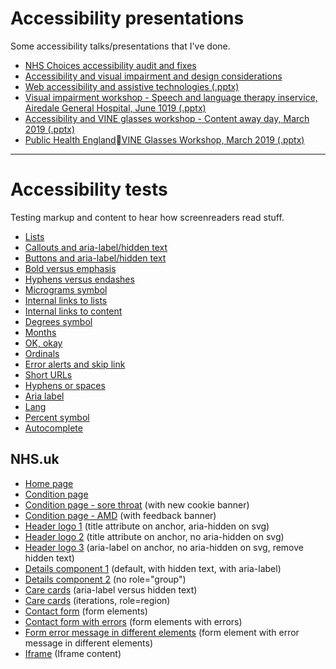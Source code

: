 # Accessibility presentations

Some accessibility talks/presentations that I've done.

- [NHS Choices accessibility audit and fixes](https://mcheung-nhs.github.io/accessibility/presentations/nhschoices-audit/)
- [Accessibility and visual impairment and design considerations](https://mcheung-nhs.github.io/accessibility/presentations/visual-impairment/)
- [Web accessibility and assistive technologies (.pptx)](https://mcheung-nhs.github.io/accessibility/presentations/assistive-tech/web-accessibility-assistive-technologies.pptx)
- [Visual impairment workshop - Speech and language therapy inservice, Airedale General Hospital, June 1019 (.pptx)](https://mcheung-nhs.github.io/accessibility/presentations/vine-workshop/vine-workshop-airedale.pptx)
- [Accessibility and VINE glasses workshop - Content away day, March 2019 (.pptx)](https://mcheung-nhs.github.io/accessibility/presentations/vine-workshop/vine-workshop.pptx)
- [Public Health EnglandVINE Glasses Workshop, March 2019 (.pptx)](https://mcheung-nhs.github.io/accessibility/presentations/vine-workshop/vine-workshop-PHE.pptx)

***

# Accessibility tests

Testing markup and content to hear how screenreaders read stuff.

- [Lists](https://mcheung-nhs.github.io/accessibility/tests/lists.html)
- [Callouts and aria-label/hidden text](https://mcheung-nhs.github.io/accessibility/tests/callouts-aria-label.html)
- [Buttons and aria-label/hidden text](https://mcheung-nhs.github.io/accessibility/tests/buttons-aria-label.html)
- [Bold versus emphasis](https://mcheung-nhs.github.io/accessibility/tests/bold-emphasis.html)
- [Hyphens versus endashes](https://mcheung-nhs.github.io/accessibility/tests/hyphens-endashes.html)
- [Micrograms symbol](https://mcheung-nhs.github.io/accessibility/tests/micrograms.html)
- [Internal links to lists](https://mcheung-nhs.github.io/accessibility/tests/internal-links.html)
- [Internal links to content](https://mcheung-nhs.github.io/accessibility/tests/internal-links-content.html)
- [Degrees symbol](https://mcheung-nhs.github.io/accessibility/tests/degrees.html)
- [Months](https://mcheung-nhs.github.io/accessibility/tests/months.html)
- [OK, okay](https://mcheung-nhs.github.io/accessibility/tests/ok.html)
- [Ordinals](https://mcheung-nhs.github.io/accessibility/tests/ordinals.html)
- [Error alerts and skip link](https://mcheung-nhs.github.io/accessibility/tests/error-alert.html)
- [Short URLs](https://mcheung-nhs.github.io/accessibility/tests/urls.html)
- [Hyphens or spaces](https://mcheung-nhs.github.io/accessibility/tests/hyphens-spaces.html)
- [Aria label](https://mcheung-nhs.github.io/accessibility/tests/aria-label.html)
- [Lang](https://mcheung-nhs.github.io/accessibility/tests/lang.html)
- [Percent symbol](https://mcheung-nhs.github.io/accessibility/tests/percent.html)
- [Autocomplete](https://mcheung-nhs.github.io/accessibility/tests/autocomplete.html)

## NHS.uk

- [Home page](https://mcheung-nhs.github.io/accessibility/tests/nhs.uk/index.html)
- [Condition page](https://mcheung-nhs.github.io/accessibility/tests/nhs.uk/condition.html)
- [Condition page - sore throat](https://mcheung-nhs.github.io/accessibility/tests/nhs.uk/condition-sore-throat.html) (with new cookie banner)
- [Condition page - AMD](https://mcheung-nhs.github.io/accessibility/tests/nhs.uk/amd.html) (with feedback banner)
- [Header logo 1](https://mcheung-nhs.github.io/accessibility/tests/logo/index.html) (title attribute on anchor, aria-hidden on svg)
- [Header logo 2](https://mcheung-nhs.github.io/accessibility/tests/logo/index2.html) (title attribute on anchor, no aria-hidden on svg)
- [Header logo 3](https://mcheung-nhs.github.io/accessibility/tests/logo/index3.html) (aria-label on anchor, no aria-hidden on svg, remove hidden text)
- [Details component 1](https://mcheung-nhs.github.io/accessibility/tests/nhs.uk/details1.html) (default, with hidden text, with aria-label)
- [Details component 2](https://mcheung-nhs.github.io/accessibility/tests/nhs.uk/details2.html) (no role=&quot;group&quot;)
- [Care cards](https://mcheung-nhs.github.io/accessibility/tests/nhs.uk/care-cards1.html) (aria-label versus hidden text)
- [Care cards](https://mcheung-nhs.github.io/accessibility/tests/nhs.uk/care-cards2.html) (iterations, role=region)
- [Contact form](https://mcheung-nhs.github.io/accessibility/tests/nhs.uk/contact-form.html) (form elements)
- [Contact form with errors](https://mcheung-nhs.github.io/accessibility/tests/nhs.uk/contact-form-errors.html) (form elements with errors)
- [Form error message in different elements](https://mcheung-nhs.github.io/accessibility/tests/nhs.uk/form-error-message-elements.html) (form element with error message in different elements)
- [Iframe](https://mcheung-nhs.github.io/accessibility/tests/nhs.uk/iframe.html) (Iframe content)

